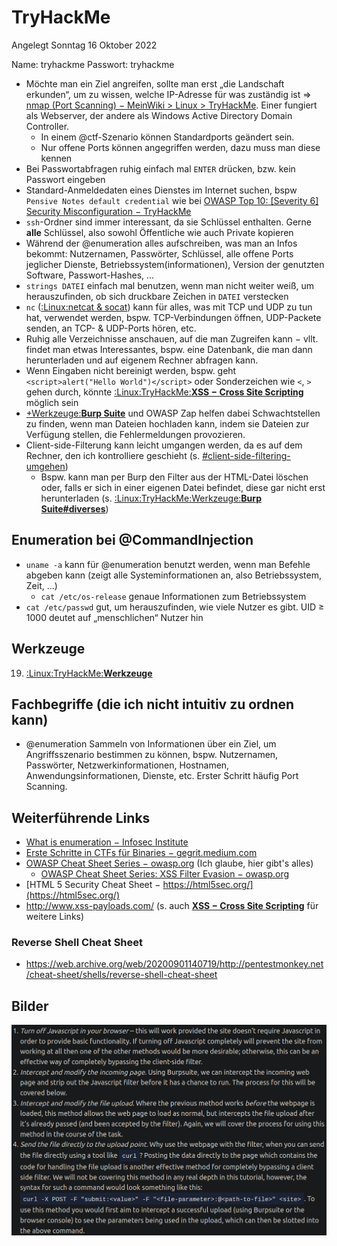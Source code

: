 # TryHackMe
Angelegt Sonntag 16 Oktober 2022

Name: tryhackme
Passwort: tryhackme


* Möchte man ein Ziel angreifen, sollte man erst „die Landschaft erkunden“, um zu wissen, welche IP-Adresse für was zuständig ist ⇒ [nmap (Port Scanning) − MeinWiki > Linux > TryHackMe](./TryHackMe/nmap.md). Einer fungiert als Webserver, der andere als Windows Active Directory Domain Controller.
	* In einem @ctf-Szenario können Standardports geändert sein.
	* Nur offene Ports können angegriffen werden, dazu muss man diese kennen
* Bei Passwortabfragen ruhig einfach mal ``ENTER`` drücken, bzw. kein Passwort eingeben
* Standard-Anmeldedaten eines Dienstes im Internet suchen, bspw ``Pensive Notes default credential`` wie bei [OWASP Top 10: [Severity 6] Security Misconfiguration − TryHackMe](https://tryhackme.com/room/owasptop10)
* ``ssh``-Ordner sind immer interessant, da sie Schlüssel enthalten. Gerne **alle** Schlüssel, also sowohl Öffentliche wie auch Private kopieren
* Während der @enumeration alles aufschreiben, was man an Infos bekommt: Nutzernamen, Passwörter, Schlüssel, alle offene Ports jeglicher Dienste, Betriebssystem(informationen), Version der genutzten Software, Passwort-Hashes, ...
* ``strings DATEI`` einfach mal benutzen, wenn man nicht weiter weiß, um herauszufinden, ob sich druckbare Zeichen in ``DATEI`` verstecken
* ``nc`` ([:Linux:netcat & socat](./netcat_&_socat.md)) kann für alles, was mit TCP und UDP zu tun hat, verwendet werden, bspw. TCP-Verbindungen öffnen, UDP-Packete senden, an TCP- & UDP-Ports hören, etc.
* Ruhig alle Verzeichnisse anschauen, auf die man Zugreifen kann − vllt. findet man etwas Interessantes, bspw. eine Datenbank, die man dann herunterladen und auf eigenem Rechner abfragen kann.
* Wenn Eingaben nicht bereinigt werden, bspw. geht ``<script>alert("Hello World")</script>`` oder Sonderzeichen wie ``<``, ``>`` gehen durch, könnte [:Linux:TryHackMe:**XSS − Cross Site Scripting**](./TryHackMe/XSS_−_Cross_Site_Scripting.md) möglich sein
* [+Werkzeuge:**Burp Suite**](./TryHackMe/Werkzeuge/Burp_Suite.md) und OWASP Zap helfen dabei Schwachtstellen zu finden, wenn man Dateien hochladen kann, indem sie Dateien zur Verfügung stellen, die Fehlermeldungen provozieren.
* Client-side-Filterung kann leicht umgangen werden, da es auf dem Rechner, den ich kontrolliere geschieht (s. [#client-side-filtering-umgehen](#Linux:TryHackMe))
	* Bspw. kann man per Burp den Filter aus der HTML-Datei löschen oder, falls er sich in einer eigenen Datei befindet, diese gar nicht erst herunterladen (s. [:Linux:TryHackMe:Werkzeuge:**Burp Suite#diverses**](./TryHackMe/Werkzeuge/Burp_Suite.md))


Enumeration bei @CommandInjection
---------------------------------

* ``uname -a`` kann für @enumeration benutzt werden, wenn man Befehle abgeben kann (zeigt alle Systeminformationen an, also Betriebssystem, Zeit, ...)
	* ``cat /etc/os-release`` genaue Informationen zum Betriebssystem
* ``cat /etc/passwd`` gut, um herauszufinden, wie viele Nutzer es gibt. UID ≥ 1000 deutet auf „menschlichen“ Nutzer hin


Werkzeuge
---------

19. [:Linux:TryHackMe:**Werkzeuge**](./TryHackMe/Werkzeuge.md) 


Fachbegriffe (die ich nicht intuitiv zu ordnen kann)
----------------------------------------------------

* @enumeration Sammeln von Informationen über ein Ziel, um Angriffsszenario bestimmen zu können, bspw. Nutzernamen, Passwörter, Netzwerkinformationen, Hostnamen, Anwendungsinformationen, Dienste, etc. Erster Schritt häufig Port Scanning.


Weiterführende Links
--------------------

* [What is enumeration − Infosec Institute](https://resources.infosecinstitute.com/what-is-enumeration/)
* [Erste Schritte in CTFs für Binaries − gegrit.medium.com](https://gregit.medium.com/exploiting-simple-network-services-in-ctfs-ec8735be5eef)
* [OWASP Cheat Sheet Series − owasp.org](https://cheatsheetseries.owasp.org/index.html) (Ich glaube, hier gibt's alles)
	* [OWASP Cheat Sheet Series: XSS Filter Evasion − owasp.org](https://cheatsheetseries.owasp.org/cheatsheets/XSS_Filter_Evasion_Cheat_Sheet.html)
* [HTML 5 Security Cheat Sheet − https://html5sec.org/](https://html5sec.org/)
* <http://www.xss-payloads.com/> (s. auch **[XSS − Cross Site Scripting](./TryHackMe/XSS_−_Cross_Site_Scripting.md)** für weitere Links)


### Reverse Shell Cheat Sheet

* <https://web.archive.org/web/20200901140719/http://pentestmonkey.net/cheat-sheet/shells/reverse-shell-cheat-sheet>


Bilder
------
![](./TryHackMe/pasted_image001.png)




